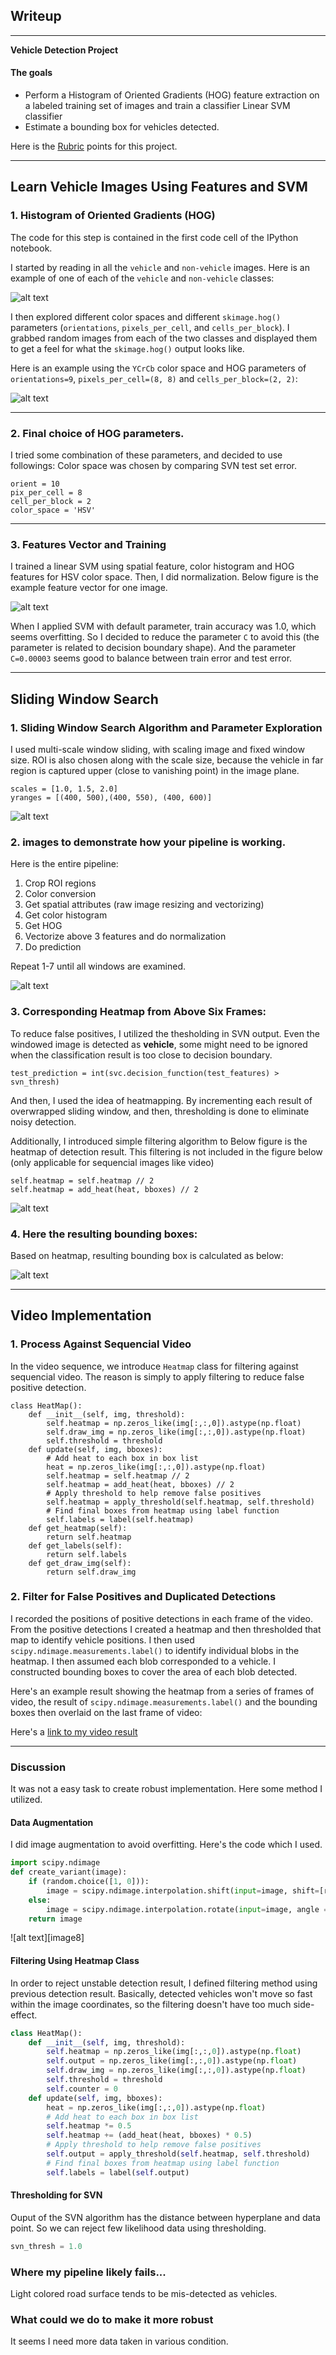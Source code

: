 ## Writeup

---

**Vehicle Detection Project**

#### The goals

* Perform a Histogram of Oriented Gradients (HOG) feature extraction on a labeled training set of images and train a classifier Linear SVM classifier
* Estimate a bounding box for vehicles detected.

[image1]: ./output_images/Car_NotCar.png
[image2]: ./output_images/HOG.png
[image3]: ./output_images/features.png
[image4]: ./output_images/sliding_window.png
[image5]: ./output_images/DetectionResult.png
[image6]: ./output_images/heatmap.png
[image7]: ./output_images/final_res.png
[image7]: ./output_images/augment.png
[video1]: ./output.mp4

Here is the [Rubric](https://review.udacity.com/#!/rubrics/513/view) points for this project.

---
## Learn Vehicle Images Using Features and SVM

### 1. Histogram of Oriented Gradients (HOG)

The code for this step is contained in the first code cell of the IPython notebook.

I started by reading in all the `vehicle` and `non-vehicle` images.  Here is an example of one of each of the `vehicle` and `non-vehicle` classes:

![alt text][image1]


I then explored different color spaces and different `skimage.hog()` parameters (`orientations`, `pixels_per_cell`, and `cells_per_block`).  I grabbed random images from each of the two classes and displayed them to get a feel for what the `skimage.hog()` output looks like.

Here is an example using the `YCrCb` color space and HOG parameters of `orientations=9`, `pixels_per_cell=(8, 8)` and `cells_per_block=(2, 2)`:

![alt text][image2]

***

### 2. Final choice of HOG parameters.
I tried some combination of these parameters, and decided to use followings:
Color space was chosen by comparing SVN test set error.

```
orient = 10
pix_per_cell = 8
cell_per_block = 2
color_space = 'HSV'
```


***

### 3. Features Vector and Training

I trained a linear SVM using spatial feature, color histogram and HOG features for HSV color space.
Then, I did normalization. Below figure is the example feature vector for one image.

![alt text][image3]

When I applied SVM with default parameter, train accuracy was 1.0, which seems overfitting. So I decided to reduce the parameter `C` to avoid this (the parameter is related to decision boundary shape). And the parameter `C=0.00003` seems good to balance between train error and test error.

***

## Sliding Window Search

### 1. Sliding Window Search Algorithm and Parameter Exploration
I used multi-scale window sliding, with scaling image and fixed window size.
ROI is also chosen along with the scale size, because the vehicle in far region is captured upper (close to vanishing point) in the image plane.

```
scales = [1.0, 1.5, 2.0]
yranges = [(400, 500),(400, 550), (400, 600)]
```

![alt text][image4]


### 2.  images to demonstrate how your pipeline is working.

Here is the entire pipeline:

1. Crop ROI regions
2. Color conversion
3. Get spatial attributes (raw image resizing and vectorizing)
4. Get color histogram
5. Get HOG
6. Vectorize above 3 features and do normalization
7. Do prediction

Repeat 1-7 until all windows are examined.

![alt text][image5]

### 3. Corresponding Heatmap from Above Six Frames:
To reduce false positives, I utilized the thesholding in SVN output.
Even the windowed image is detected as <b>vehicle</b>, some might need to be ignored when the classification result is too close to decision boundary.

```
test_prediction = int(svc.decision_function(test_features) > svn_thresh)
```

And then, I used the idea of heatmapping. By incrementing each result of overwrapped sliding window, and then, thresholding is done to eliminate noisy detection.

Additionally, I introduced simple filtering algorithm to 
Below figure is the heatmap of detection result. This filtering is not included in the figure below (only applicable for sequencial images like video)

```
self.heatmap = self.heatmap // 2
self.heatmap = add_heat(heat, bboxes) // 2
```

![alt text][image6]

### 4. Here the resulting bounding boxes:
Based on heatmap, resulting bounding box is calculated as below:

![alt text][image7]


---

## Video Implementation

### 1. Process Against Sequencial Video
In the video sequence, we introduce `Heatmap` class for filtering against sequencial video. The reason is simply to apply filtering to reduce false positive detection.

```
class HeatMap():
    def __init__(self, img, threshold):        
        self.heatmap = np.zeros_like(img[:,:,0]).astype(np.float)
        self.draw_img = np.zeros_like(img[:,:,0]).astype(np.float)
        self.threshold = threshold
    def update(self, img, bboxes):
        # Add heat to each box in box list        
        heat = np.zeros_like(img[:,:,0]).astype(np.float)
        self.heatmap = self.heatmap // 2
        self.heatmap = add_heat(heat, bboxes) // 2
        # Apply threshold to help remove false positives
        self.heatmap = apply_threshold(self.heatmap, self.threshold)
        # Find final boxes from heatmap using label function
        self.labels = label(self.heatmap)
    def get_heatmap(self):
        return self.heatmap
    def get_labels(self):
        return self.labels
    def get_draw_img(self):
        return self.draw_img
 ```


### 2. Filter for False Positives and Duplicated Detections

I recorded the positions of positive detections in each frame of the video.  From the positive detections I created a heatmap and then thresholded that map to identify vehicle positions.  I then used `scipy.ndimage.measurements.label()` to identify individual blobs in the heatmap.  I then assumed each blob corresponded to a vehicle.  I constructed bounding boxes to cover the area of each blob detected.  

Here's an example result showing the heatmap from a series of frames of video, the result of `scipy.ndimage.measurements.label()` and the bounding boxes then overlaid on the last frame of video:

Here's a [link to my video result](./output.mp4)


---

### Discussion
It was not a easy task to create robust implementation. Here some method I utilized.

#### Data Augmentation
I did image augmentation to avoid overfitting. Here's the code which I used.

```python
import scipy.ndimage
def create_variant(image):
    if (random.choice([1, 0])):
        image = scipy.ndimage.interpolation.shift(input=image, shift=[random.randrange(-3, 3), random.randrange(-3, 3), 0])
    else:
        image = scipy.ndimage.interpolation.rotate(input=image, angle = random.randrange(-8, 8), reshape=False)
    return image
```


![alt text][image8]

#### Filtering Using Heatmap Class
In order to reject unstable detection result, I defined filtering method using previous detection result.
Basically, detected vehicles won't move so fast within the image coordinates, so the filtering doesn't have too much side-effect.

```python
class HeatMap():
    def __init__(self, img, threshold):        
        self.heatmap = np.zeros_like(img[:,:,0]).astype(np.float)
        self.output = np.zeros_like(img[:,:,0]).astype(np.float)
        self.draw_img = np.zeros_like(img[:,:,0]).astype(np.float)
        self.threshold = threshold
        self.counter = 0
    def update(self, img, bboxes):
        heat = np.zeros_like(img[:,:,0]).astype(np.float)
        # Add heat to each box in box list 
        self.heatmap *= 0.5       
        self.heatmap += (add_heat(heat, bboxes) * 0.5)
        # Apply threshold to help remove false positives
        self.output = apply_threshold(self.heatmap, self.threshold)
        # Find final boxes from heatmap using label function
        self.labels = label(self.output)
```

#### Thresholding for SVN
Ouput of the SVN algorithm has the distance between hyperplane and data point.
So we can reject few likelihood data using thresholding.

```python
svn_thresh = 1.0
```


### Where my pipeline likely fails...
Light colored road surface tends to be mis-detected as vehicles.

### What could we do to make it more robust
It seems I need more data taken in various condition.